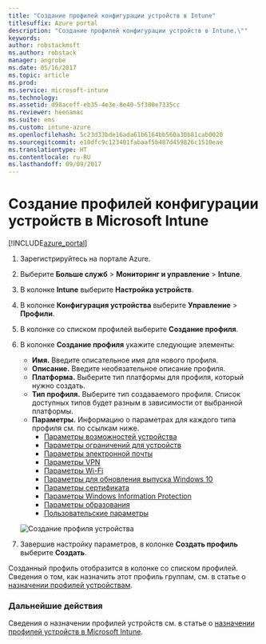```yaml
---
title: "Создание профилей конфигурации устройств в Intune"
titlesuffix: Azure portal
description: "Создание профилей конфигурации устройств в Intune.\""
keywords: 
author: robstackmsft
ms.author: robstack
manager: angrobe
ms.date: 05/16/2017
ms.topic: article
ms.prod: 
ms.service: microsoft-intune
ms.technology: 
ms.assetid: d98aceff-eb35-4e3e-8e40-5f300e7335cc
ms.reviewer: heenamac
ms.suite: ems
ms.custom: intune-azure
ms.openlocfilehash: 5c23d33bde16ada61b6164bb560a30b81cab0020
ms.sourcegitcommit: e10dfc9c123401fabaaf5b487d459826c1510eae
ms.translationtype: HT
ms.contentlocale: ru-RU
ms.lasthandoff: 09/09/2017
---
```

# <a name="how-to-create-device-configuration-profiles-in-microsoft-intune"></a>Создание профилей конфигурации устройств в Microsoft Intune

[!INCLUDE[azure_portal](./includes/azure_portal.md)]


1. Зарегистрируйтесь на портале Azure.
2. Выберите **Больше служб** > **Мониторинг и управление** > **Intune**.
3. В колонке **Intune** выберите **Настройка устройств**.
2. В колонке **Конфигурация устройства** выберите **Управление** > **Профили**.
2. В колонке со списком профилей выберите **Создание профиля**.
3. В колонке **Создание профиля** укажите следующие элементы:
    - **Имя.** Введите описательное имя для нового профиля.
    - **Описание.** Введите необязательное описание профиля.
    - **Платформа.** Выберите тип платформы для профиля, который нужно создать.
    - **Тип профиля.** Выберите тип создаваемого профиля. Список доступных типов будет разным в зависимости от выбранной платформы.
    - **Параметры.** Информацию о параметрах для каждого типа профиля см. по ссылкам ниже.
        -  [Параметры возможностей устройства](device-features-configure.md)
        -  [Параметры ограничений для устройств](device-restrictions-configure.md)
        -  [Параметры электронной почты](email-settings-configure.md)
        -  [Параметры VPN](vpn-settings-configure.md)
        -  [Параметры Wi-Fi](wi-fi-settings-configure.md)
        -  [Параметры для обновления выпуска Windows 10](edition-upgrade-configure-windows-10.md)
        -  [Параметры сертификата](certificates-configure.md)
        -  [Параметры Windows Information Protection](windows-information-protection-configure.md)
        -  [Параметры образования](education-settings-configure.md)
        -  [Пользовательские параметры](custom-settings-configure.md)

    ![Создание профиля устройства](./media/create-device-profile.png)
4. Завершив настройку параметров, в колонке **Создать профиль** выберите **Создать**.

Созданный профиль отобразится в колонке со списком профилей.
Сведения о том, как назначить этот профиль группам, см. в статье о [назначении профилей устройствам](device-profile-assign.md).


### <a name="next-steps"></a>Дальнейшие действия
Сведения о назначении профилей устройств см. в статье о [назначении профилей устройств в Microsoft Intune](device-profile-assign.md).
